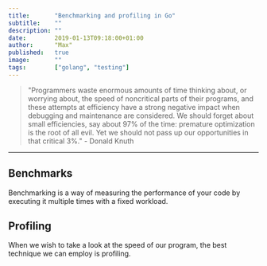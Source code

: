 ```yaml
---
title:       "Benchmarking and profiling in Go"
subtitle:    ""
description: ""
date:        2019-01-13T09:18:00+01:00
author:      "Max"
published:   true
image:       ""
tags:        ["golang", "testing"]
---
```


> "Programmers waste enormous amounts of time thinking about, or worrying about, the speed of noncritical parts of their programs, and these attempts at efficiency have a strong negative impact when debugging and maintenance are considered. We should forget about small efficiencies, say about 97% of the time: premature optimization is the root of all evil. Yet we should not pass up our opportunities in that critical 3%." - Donald Knuth

---

## Benchmarks

Benchmarking is a way of measuring the performance of your code by executing it multiple times with a fixed workload.

## Profiling

When we wish to take a look at the speed of our program, the best technique we can employ is profiling.